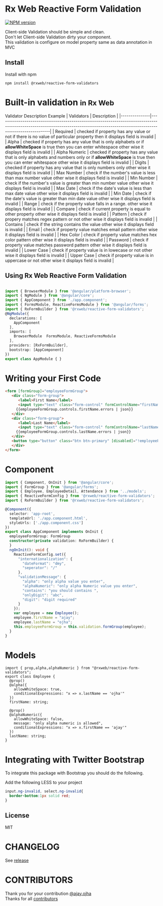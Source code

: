 
# Rx Web Reactive Form Validation

[![NPM version](https://badge.fury.io/js/%40rxweb%2Freactive-form-validators.svg)](https://badge.fury.io/js/%40rxweb%2Freactive-form-validators)

Client-side Validation should be simple and clean.
<br/>Don't let Client-side Validation dirty your component.
<br/>This validation is configure on model property same as data annotation in MVC

Install
-----
Install with npm

```
npm install @rxweb/reactive-form-validators
```
Built-in validation <small>in Rx Web</small>
===
Validator Description Example
| Validators    | Description                                                                                                                                                                          |
|---------------|--------------------------------------------------------------------------------------------------------------------------------------------------------------------------------------|
| Required      | checked if property has any value or not if there is no value of particular property then it displays field is invalid                                                               |
| Alpha         | checked if property has any value that is only alphabets or if <b>allowWhiteSpace</b> is true then you can enter whitespace other wise it displays field is invalid                  |
| Alpha Numeric | checked if property has any value that is only alphabets and numbers only or if <b>allowWhiteSpace</b> is true then you can enter whitespace other wise it displays field is invalid |
| Digits        | checked if property has any value that is only numbers only other wise it displays field is invalid                                                                                  |
| Max Number    | check if the number's value is less than max number value other wise it displays field is invalid                                                                                    |
| Min Number    | check if the number's value is greater than min number value other wise it displays field is invalid                                                                                 |
| Max Date      | check if the date's value is less than max date value other wise it displays field is invalid                                                                                        |
| Min Date      | check if the date's value is greater than min date value other wise it displays field is invalid                                                                                     |
| Range         | check if the property value falls in a range. other wise it displays field is invalid                                                                                                |
| Compare       | check if current property is equal to other property other wise it displays field is invalid                                                                                         |
| Pattern       | check if propery matches regex pattern or not other wise it displays field is invalid                                                                                                |
| Contains      | check if the string contains the value other wise it displays field is invalid                                                                                                       |
| Email         | check if property value matches email pattern other wise it displays field is invalid                                                                                                |
| Hex Color     | check if property value matches hex color pattern other wise it displays field is invalid                                                                                            |
| Password      | check if property value matches password pattern other wise it displays field is invalid                                                                                             |
| Lower Case    | check if property value is in lowecase or not other wise it displays field is invalid                                                                                                |
| Upper Case    | check if property value is in uppercase or not other wise it displays field is invalid                                                                                               |

Using Rx Web Reactive Form Validation
-----
```app.module.ts

import { BrowserModule } from '@angular/platform-browser';
import { NgModule } from '@angular/core';
import { AppComponent } from './app.component';
import { FormsModule, ReactiveFormsModule } from '@angular/forms';
import { RxFormBuilder } from '@rxweb/reactive-form-validators';
@NgModule({
  declarations: [
    AppComponent
  ],
  imports: [
    BrowserModule  FormsModule, ReactiveFormsModule
  ],
  providers: [RxFormBuilder],
  bootstrap: [AppComponent]
})
export class AppModule { }
```

Writing your First Code
====
```html
<form [formGroup]="employeeFormGroup">
   <div class="form-group">
      <label>First Name</label>
      <input type="text" class="form-control" formControlName="firstName" />
     {{employeeFormGroup.controls.firstName.errors | json}}
   </div>
   <div class="form-group">
      <label>Last Name</label>
      <input type="text" class="form-control" formControlName="lastName" />
     {{employeeFormGroup.controls.lastName.errors | json}}
   </div>
   <button type="button" class="btn btn-primary" [disabled]="!employeeFormGroup.valid">Submit</button>
   </div>
</form>
```

Component
====
```component.ts
import { Component, OnInit } from '@angular/core';
import { FormGroup } from '@angular/forms';
import { Employee, EmployeeDetail, Attendance } from '../models';
import { ReactiveFormConfig } from '@rxweb/reactive-form-validators';
import { RxFormBuilder } from '@rxweb/reactive-form-validators';

@Component({
  selector: 'app-root',
  templateUrl: './app.component.html',
  styleUrls: ['./app.component.css']
})
export class AppComponent implements OnInit {
  employeeFormGroup: FormGroup
  constructor(private validation: RxFormBuilder) {
  }
  ngOnInit(): void {
    ReactiveFormConfig.set({
      "internationalization": {
        "dateFormat": "dmy",
        "seperator": "/"
      },
      "validationMessage": {
        "alpha": "only alpha value you enter",
        "alphaNumeric": "only alpha Numeric value you enter",
        "contains": "you should contains ",
        "onlyDigit": "abc",
        "digit": "digit required"
      }
    });
    var employee = new Employee();
    employee.firstName = "ajay";
    employee.lastName = "ojha";
    this.employeeFormGroup = this.validation.formGroup(employee);
  }
}
```


Models
====
```Model Typescript
import { prop,alpha,alphaNumeric } from "@rxweb/reactive-form-validators";
export class Employee {
  @prop()
  @alpha({ 
    allowWhiteSpace: true,
    conditionalExpressions: "x => x.lastName == 'ojha'"
  })
  firstName: string;

  @prop() 
  @alphaNumeric({ 
    allowWhiteSpace: false, 
    message: "only alpha numeric is allowed", 
    conditionalExpressions: "x => x.firstName == 'ajay'"
  })
  lastName: string;
}
```

Integrating with Twitter Bootstrap
=====

To integrate this package with Bootstrap you should do the following.


Add the following LESS to your project

```css
input.ng-invalid, select.ng-invalid{
  border-bottom:1px solid red;
}

```

License
-----
MIT

CHANGELOG
=====
See [release](https://github.com/rxweb/rxweb.github.io/releases)

CONTRIBUTORS
=====
Thank you for your contribution [@ajay.ojha](https://github.com/ajayojha) <br/>
Thanks for all [contributors](https://github.com/rxweb/rxweb.github.io/graphs/contributors)
